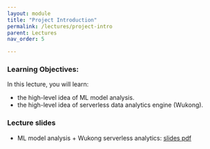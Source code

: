 ```yaml
---
layout: module
title: "Project Introduction"
permalink: /lectures/project-intro
parent: Lectures
nav_order: 5

---
```

### Learning Objectives:

In this lecture, you will learn:

* the high-level idea of ML model analysis.
* the high-level idea of serverless data analytics engine (Wukong).


### Lecture slides

* ML model analysis + Wukong serverless analytics: [slides pdf](https://edstem.org/us/courses/32938/discussion/2632198)


